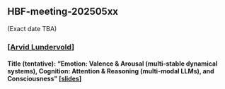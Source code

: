 ## HBF-meeting-202505xx

(Exact date TBA)



### [[Arvid Lundervold](https://www4.uib.no/en/find-employees/Arvid.Lundervold)]


#### Title (tentative): “Emotion: Valence & Arousal (multi-stable dynamical systems), Cognition: Attention & Reasoning (multi-modal LLMs), and Consciousness" [[slides]()]<br>